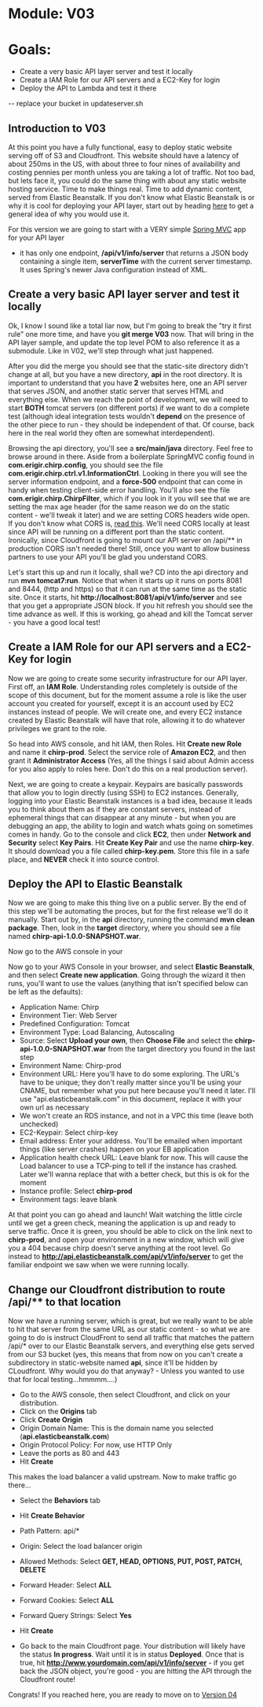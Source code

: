# Module: V03
# Goals: 
* Create a very basic API layer server and test it locally
* Create a IAM Role for our API servers and a EC2-Key for login
* Deploy the API to Lambda and test it there

-- replace your bucket in updateserver.sh


## Introduction to V03
At this point you have a fully functional, easy to deploy static website serving off of S3 and Cloudfront.  This website
should have a latency of about 250ms in the US, with about three to four nines of availability and costing pennies per
month unless you are taking a lot of traffic.  Not too bad, but lets face it, you could do the same thing with about any
static website hosting service.  Time to make things real.  Time to add dynamic content, served from Elastic Beanstalk.  If
you don't know what Elastic Beanstalk is or why it is cool for deploying your API layer, start out by heading 
[here](http://aws.amazon.com/elasticbeanstalk) to get a general idea of why you would use it.

For this version we are going to start with a VERY simple 
[Spring MVC](http://docs.spring.io/spring/docs/current/spring-framework-reference/html/mvc.html) app for your API layer
- it has only one endpoint, **/api/v1/info/server** that returns a JSON body containing a single item, **serverTime** with 
the current server timestamp.  It uses Spring's newer Java configuration instead of XML.

## Create a very basic API layer server and test it locally
Ok, I know I sound like a total liar now, but I'm going to break the "try it first rule" one more time, and have you
**git merge V03** now.  That will bring in the API layer sample, and update the top level POM to also reference it as
a submodule.  Like in V02, we'll step through what just happened.

After you did the merge you should see that the static-site directory didn't change at all, but you have a new directory,
**api** in the root directory.  It is important to understand that you have **2** websites here, one an API server that 
serves JSON, and another static server that serves HTML and everything else.  When we reach the point of development, we
will need to start **BOTH** tomcat servers (on different ports) if we want to do a complete test (although ideal integration
tests wouldn't **depend** on the presence of the other piece to run - they should be independent of that.  Of course,
back here in the real world they often are somewhat interdependent).

Browsing the api directory, you'll see a **src/main/java** directory.  Feel free to browse around in there.  Aside from
a boilerplate SpringMVC config found in **com.erigir.chirp.config**, you should see the file
 **com.erigir.chirp.ctrl.v1.InformationCtrl**.  Looking in there you will see the server information endpoint, and a
 **force-500** endpoint that can come in handy when testing client-side error handling.  You'll also see the file
 **com.erigir.chirp.ChirpFilter**, which if you look in it you will see that we are setting the max age header (for
 the same reason we do on the static content - we'll tweak it later) and we are setting CORS headers wide open.  If
 you don't know what CORS is, [read this](http://en.wikipedia.org/wiki/Cross-origin_resource_sharing).  We'll need 
 CORS locally at least since API will be running on a different port than the static content.  Ironically, since 
 Cloudfront is going to mount our API server on /api/** in production CORS isn't needed there!  Still,
  once you want to allow business partners to use your API you'll be glad you understand CORS.

Let's start this up and run it locally, shall we?  CD into the api directory and run **mvn tomcat7:run**.  Notice
that when it starts up it runs on ports 8081 and 8444, (http and https) so that it can run at the same time as the
static site.  Once it starts, hit **http://localhost:8081/api/v1/info/server** and see that you get a appropriate
JSON block.  If you hit refresh you should see the time advance as well.  If this is working, go ahead and kill the
Tomcat server - you have a good local test!

## Create a IAM Role for our API servers and a EC2-Key for login

Now we are going to create some security infrastructure for our API layer.  First off, an **IAM Role**.  Understanding
roles completely is outside of the scope of this document, but for the moment assume a role is like the user account you 
created for yourself, except it is an account used by EC2 instances instead of people.  We will create one, and every
EC2 instance created by Elastic Beanstalk will have that role, allowing it to do whatever privileges we grant to the 
role.  

So head into AWS console, and hit IAM, then Roles.  Hit **Create new Role** and name it **chirp-prod**.  Select the 
service role of **Amazon EC2**, and then grant it **Administrator Access** (Yes, all the things I said about Admin
access for you also apply to roles here.  Don't do this on a real production server).

Next, we are going to create a keypair.  Keypairs are basically passwords that allow you to login directly (using SSH) to
EC2 instances.  Generally, logging into your Elastic Beanstalk instances is a bad idea, because it leads you to think
about them as if they are constant servers, instead of ephemeral things that can disappear at any minute - but when you
are debugging an app, the ability to login and watch whats going on sometimes comes in handy.  Go to the console and 
click **EC2**, then under **Network and Security** select **Key Pairs**.  Hit **Create Key Pair** and use the name
**chirp-key**.  It should download you a file called **chirp-key.pem**.  Store this file in a safe place, and
**NEVER** check it into source control.

## Deploy the API to Elastic Beanstalk

Now we are going to make this thing live on a public server.  By the end of this step we'll be automating the proces, but
for the first release we'll do it manually.  Start out by, in the **api** directory, running the command 
**mvn clean package**.  Then, look in the **target** directory, where you should see a file named
**chirp-api-1.0.0-SNAPSHOT.war**.

Now go to the AWS console in your 


Now go to your AWS Console in your browser, and select **Elastic Beanstalk**, and then select **Create new application**.
Going through the wizard it then runs, you'll want to use the values (anything that isn't specified below can be left as 
the defaults):
* Application Name: Chirp
* Environment Tier:  Web Server
* Predefined Configuration: Tomcat
* Environment Type: Load Balancing, Autoscaling
* Source: Select **Upload your own**, then **Choose File** and select the **chirp-api-1.0.0-SNAPSHOT.war** from the target
directory you found in the last step
* Environment Name: Chirp-prod
* Environment URL: Here you'll have to do some exploring.  The URL's have to be unique; they don't really matter since you'll
be using your CNAME, but remember what you put here because you'll need it later.  I'll use "api.elasticbeanstalk.com"
in this document, replace it with your own url as necessary
* We won't create an RDS instance, and not in a VPC this time (leave both unchecked)
* EC2-Keypair: Select chirp-key
* Email address: Enter your address.  You'll be emailed when important things (like server crashes) happen on your EB application
* Application health check URL: Leave blank for now.  This will cause the Load balancer to use a TCP-ping to tell if the 
instance has crashed.  Later we'll wanna replace that with a better check, but this is ok for the moment
* Instance profile: Select **chirp-prod**
* Environment tags: leave blank

At that point you can go ahead and launch!  Wait watching the little circle until we get a green check, meaning the application
is up and ready to serve traffic.  Once it is green, you should be able to click on the link next to **chirp-prod**, and 
open your environment in a new window, which will give you a 404 because chirp doesn't serve anything at the root level.  Go
instead to **http://api.elasticbeanstalk.com/api/v1/info/server** to get the familiar endpoint we saw when we were running 
locally.

## Change our Cloudfront distribution to route /api/** to that location

Now we have a running server, which is great, but we really want to be able to hit that server from the same URL as our
static content - so what we are going to do is instruct CloudFront to send all traffic that matches the pattern /api/* over
to our Elastic Beanstalk servers, and everything else gets served from our S3 bucket (yes, this means that from now
on you can't create a subdirectory in static-website named **api**, since it'll be hidden by CLoudfront.  Why would you
do that anyway? - Unless you wanted to use that for local testing...hmmmm....)

* Go to the AWS console, then select Cloudfront, and click on your distribution.
* Click on the **Origins** tab
* Click **Create Origin**
* Origin Domain Name: This is the domain name you selected (**api.elasticbeanstalk.com**)
* Origin Protocol Policy: For now, use HTTP Only
* Leave the ports as 80 and 443
* Hit **Create**

This makes the load balancer a valid upstream.  Now to make traffic go there...
* Select the **Behaviors** tab
* Hit **Create Behavior**
* Path Pattern: api/*
* Origin: Select the load balancer origin
* Allowed Methods: Select **GET, HEAD, OPTIONS, PUT, POST, PATCH, DELETE**
* Forward Header: Select **ALL**
* Forward Cookies: Select **ALL**
* Forward Query Strings: Select **Yes**
* Hit **Create**

* Go back to the main Cloudfront page.  Your distribution will likely have the status **In progress**.  Wait until it
is in status **Deployed**.  Once that is true, hit **http://www.yourdomain.com/api/v1/info/server** - if you get
back the JSON object, you're good - you are hitting the API through the Cloudfront route!

Congrats!  If you reached here, you are ready to move on to <a href="V04.md">Version 04</a>

